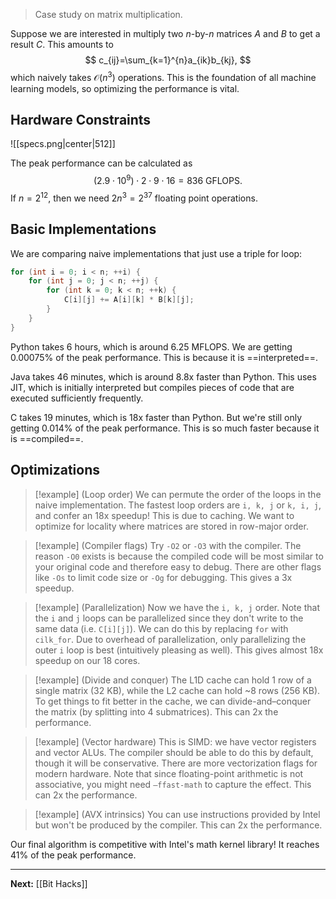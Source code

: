> Case study on matrix multiplication.

Suppose we are interested in multiply two $n$-by-$n$ matrices $A$ and $B$ to get a result $C$. This amounts to
$$
c_{ij}=\sum_{k=1}^{n}a_{ik}b_{kj},
$$
which naively takes $\mathcal{O}(n^3)$ operations. This is the foundation of all machine learning models, so optimizing the performance is vital.

## Hardware Constraints

![[specs.png|center|512]]

The peak performance can be calculated as
$$
(2.9 \cdot 10^9)\cdot 2 \cdot 9 \cdot 16 = 836\text{ GFLOPS}.
$$
If $n=2^{12}$, then we need $2n^{3}=2^{37}$ floating point operations. 

## Basic Implementations

We are comparing naive implementations that just use a triple for loop:

```c
for (int i = 0; i < n; ++i) {
	for (int j = 0; j < n; ++j) {
		for (int k = 0; k < n; ++k) {
			C[i][j] += A[i][k] * B[k][j];
		}
	} 
}
```

Python takes 6 hours, which is around 6.25 MFLOPS. We are getting 0.00075% of the peak performance. This is because it is ==interpreted==.

Java takes 46 minutes, which is around 8.8x faster than Python. This uses JIT, which is initially interpreted but compiles pieces of code that are executed sufficiently frequently.

C takes 19 minutes, which is 18x faster than Python. But we're still only getting 0.014% of the peak performance. This is so much faster because it is ==compiled==.

## Optimizations

> [!example] (Loop order)
> We can permute the order of the loops in the naive implementation. The fastest loop orders are `i, k, j` or `k, i, j`, and confer an 18x speedup! This is due to caching. We want to optimize for locality where matrices are stored in row-major order.

> [!example] (Compiler flags)
> Try `-O2` or `-O3` with the compiler. The reason `-O0` exists is because the compiled code will be most similar to your original code and therefore easy to debug. There are other flags like `-Os` to limit code size or `-Og` for debugging. This gives a 3x speedup.

> [!example] (Parallelization)
> Now we have the `i, k, j` order. Note that the `i` and `j` loops can be parallelized since they don't write to the same data (i.e. `C[i][j]`). We can do this by replacing `for` with `cilk_for`. Due to overhead of parallelization, only parallelizing the outer `i` loop is best (intuitively pleasing as well). This gives almost 18x speedup on our 18 cores.

> [!example] (Divide and conquer)
> The L1D cache can hold 1 row of a single matrix (32 KB), while the L2 cache can hold ~8 rows (256 KB). To get things to fit better in the cache, we can divide-and–conquer the matrix (by splitting into 4 submatrices). This can 2x the performance.

> [!example] (Vector hardware)
> This is SIMD: we have vector registers and vector ALUs. The compiler should be able to do this by default, though it will be conservative. There are more vectorization flags for modern hardware. Note that since floating-point arithmetic is not associative, you might need `–ffast-math` to capture the effect. This can 2x the performance.

> [!example] (AVX intrinsics)
> You can use instructions provided by Intel but won't be produced by the compiler. This can 2x the performance.

Our final algorithm is competitive with Intel's math kernel library! It reaches 41% of the peak performance.

---

**Next:** [[Bit Hacks]]